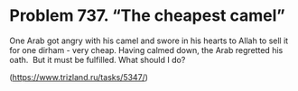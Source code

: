 # Problem 737. “The cheapest camel”

One Arab got angry with his camel and swore in his hearts to Allah to sell it for one dirham - very cheap. Having calmed down, the Arab regretted his oath.  But it must be fulfilled. What should I do?

(https://www.trizland.ru/tasks/5347/)